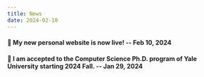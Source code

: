 ```yaml
---
title: News
date: 2024-02-10
---
```

#### :tada: My new personal website is now live! -- Feb 10, 2024
#### :tada: I am accepted to the Computer Science Ph.D. program of Yale University starting 2024 Fall. -- Jan 29, 2024 